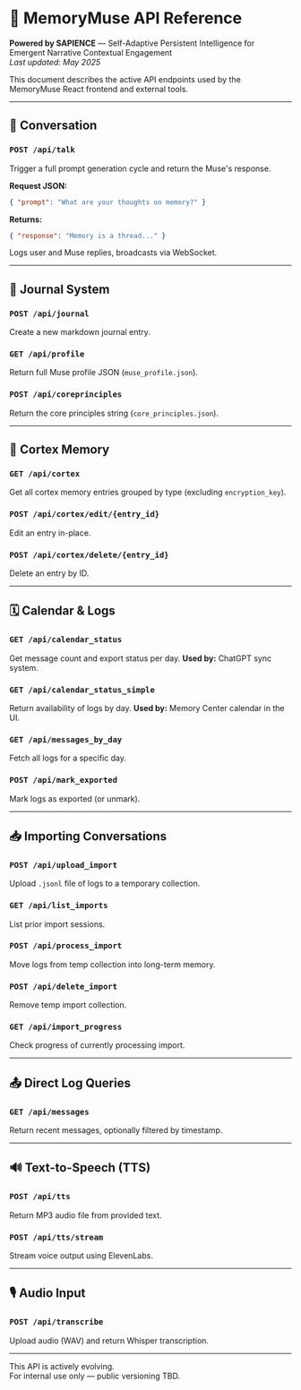 # 📘 MemoryMuse API Reference
**Powered by SAPIENCE** — Self-Adaptive Persistent Intelligence for Emergent Narrative Contextual Engagement  
_Last updated: May 2025_

This document describes the active API endpoints used by the MemoryMuse React frontend and external tools.

---

## 🔮 Conversation

### `POST /api/talk`
Trigger a full prompt generation cycle and return the Muse's response.

**Request JSON:**
```json
{ "prompt": "What are your thoughts on memory?" }
```

**Returns:**
```json
{ "response": "Memory is a thread..." }
```

Logs user and Muse replies, broadcasts via WebSocket.

---

## 📓 Journal System

### `POST /api/journal`
Create a new markdown journal entry.

### `GET /api/profile`
Return full Muse profile JSON (`muse_profile.json`).

### `POST /api/coreprinciples`
Return the core principles string (`core_principles.json`).

---

## 🧠 Cortex Memory

### `GET /api/cortex`
Get all cortex memory entries grouped by type (excluding `encryption_key`).

### `POST /api/cortex/edit/{entry_id}`
Edit an entry in-place.

### `POST /api/cortex/delete/{entry_id}`
Delete an entry by ID.

---

## 🗓️ Calendar & Logs

### `GET /api/calendar_status`
Get message count and export status per day.
**Used by:** ChatGPT sync system.

### `GET /api/calendar_status_simple`
Return availability of logs by day.
**Used by:** Memory Center calendar in the UI.

### `GET /api/messages_by_day`
Fetch all logs for a specific day.

### `POST /api/mark_exported`
Mark logs as exported (or unmark).

---

## 📥 Importing Conversations

### `POST /api/upload_import`
Upload `.jsonl` file of logs to a temporary collection.

### `GET /api/list_imports`
List prior import sessions.

### `POST /api/process_import`
Move logs from temp collection into long-term memory.

### `POST /api/delete_import`
Remove temp import collection.

### `GET /api/import_progress`
Check progress of currently processing import.

---

## 📤 Direct Log Queries

### `GET /api/messages`
Return recent messages, optionally filtered by timestamp.

---

## 🔊 Text-to-Speech (TTS)

### `POST /api/tts`
Return MP3 audio file from provided text.

### `POST /api/tts/stream`
Stream voice output using ElevenLabs.

---

## 🎙️ Audio Input

### `POST /api/transcribe`
Upload audio (WAV) and return Whisper transcription.

---

This API is actively evolving.  
For internal use only — public versioning TBD.